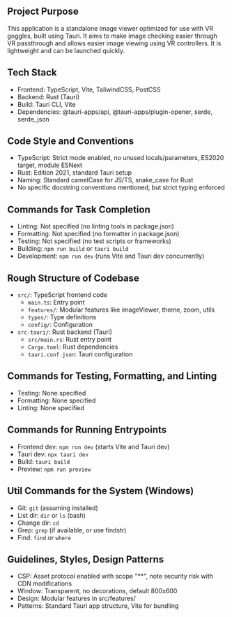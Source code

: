 ## Project Purpose
This application is a standalone image viewer optimized for use with VR goggles, built using Tauri. It aims to make image checking easier through VR passthrough and allows easier image viewing using VR controllers. It is lightweight and can be launched quickly.

## Tech Stack
- Frontend: TypeScript, Vite, TailwindCSS, PostCSS
- Backend: Rust (Tauri)
- Build: Tauri CLI, Vite
- Dependencies: @tauri-apps/api, @tauri-apps/plugin-opener, serde, serde_json

## Code Style and Conventions
- TypeScript: Strict mode enabled, no unused locals/parameters, ES2020 target, module ESNext
- Rust: Edition 2021, standard Tauri setup
- Naming: Standard camelCase for JS/TS, snake_case for Rust
- No specific docstring conventions mentioned, but strict typing enforced

## Commands for Task Completion
- Linting: Not specified (no linting tools in package.json)
- Formatting: Not specified (no formatter in package.json)
- Testing: Not specified (no test scripts or frameworks)
- Building: `npm run build` or `tauri build`
- Development: `npm run dev` (runs Vite and Tauri dev concurrently)

## Rough Structure of Codebase
- `src/`: TypeScript frontend code
  - `main.ts`: Entry point
  - `features/`: Modular features like imageViewer, theme, zoom, utils
  - `types/`: Type definitions
  - `config/`: Configuration
- `src-tauri/`: Rust backend (Tauri)
  - `src/main.rs`: Rust entry point
  - `Cargo.toml`: Rust dependencies
  - `tauri.conf.json`: Tauri configuration

## Commands for Testing, Formatting, and Linting
- Testing: None specified
- Formatting: None specified
- Linting: None specified

## Commands for Running Entrypoints
- Frontend dev: `npm run dev` (starts Vite and Tauri dev)
- Tauri dev: `npx tauri dev`
- Build: `tauri build`
- Preview: `npm run preview`

## Util Commands for the System (Windows)
- Git: `git` (assuming installed)
- List dir: `dir` or `ls` (bash)
- Change dir: `cd`
- Grep: `grep` (if available, or use findstr)
- Find: `find` or `where`

## Guidelines, Styles, Design Patterns
- CSP: Asset protocol enabled with scope "**", note security risk with CDN modifications
- Window: Transparent, no decorations, default 800x600
- Design: Modular features in src/features/
- Patterns: Standard Tauri app structure, Vite for bundling